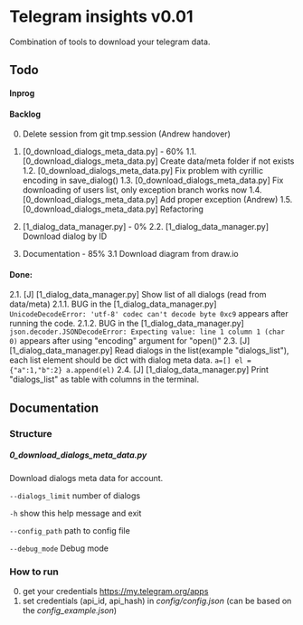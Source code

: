 # Telegram insights v0.01
Combination of tools to download your telegram data.


  
## Todo
#### Inprog






#### Backlog





0. Delete session from git tmp.session (Andrew handover)

1. [0_download_dialogs_meta_data.py] - 60%
1.1. [0_download_dialogs_meta_data.py] Create data/meta folder if not exists
1.2. [0_download_dialogs_meta_data.py] Fix problem with cyrillic encoding in save_dialog()
1.3. [0_download_dialogs_meta_data.py] Fix downloading of users list, only exception branch works now 
1.4. [0_download_dialogs_meta_data.py] Add proper exception (Andrew)
1.5. [0_download_dialogs_meta_data.py] Refactoring

2. [1_dialog_data_manager.py] - 0%
2.2. [1_dialog_data_manager.py] Download dialog by ID

3. Documentation - 85%
3.1 Download diagram from draw.io


#### Done:
2.1. [J] [1_dialog_data_manager.py] Show list of all dialogs (read from data/meta)
2.1.1. BUG in the [1_dialog_data_manager.py] `UnicodeDecodeError: 'utf-8' codec can't decode byte 0xc9` appears after running the code.
2.1.2. BUG in the [1_dialog_data_manager.py] `json.decoder.JSONDecodeError: Expecting value: line 1 column 1 (char 0)` appears after using "encoding" argument for "open()" 
2.3. [J] [1_dialog_data_manager.py] Read dialogs in the list(example "dialogs_list"), each list element should be dict with dialog meta data.
`a=[]
el = {"a":1,"b":2}
a.append(el)`
2.4. [J] [1_dialog_data_manager.py] Print "dialogs_list" as table with columns in the terminal.


## Documentation

### Structure
##### 0_download_dialogs_meta_data.py
Download dialogs meta data for account.

`--dialogs_limit`
number of dialogs

`-h`
show this help message and exit

`--config_path`
path to config file

`--debug_mode`
Debug mode



### How to run
0. get your credentials https://my.telegram.org/apps
1. set credentials (api_id, api_hash) in *config/config.json* (can be based on the *config_example.json*)
